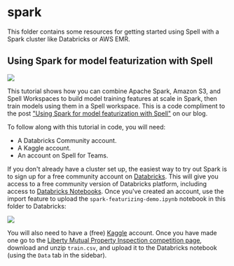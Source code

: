# spark

This folder contains some resources for getting started using Spell with a Spark cluster like Databricks or AWS EMR.

## Using Spark for model featurization with Spell

![](https://i.imgur.com/PzyOPVp.png)

This tutorial shows how you can combine Apache Spark, Amazon S3, and Spell Workspaces to build model training features at scale in Spark, then train models using them in a Spell workspace. This is a code compliment to the post ["Using Spark for model featurization with Spell"](https://spell.run/blog/using-spark-for-model-featurization-with-spell-XnEedBUAACcAjfTV) on our blog.

To follow along with this tutorial in code, you will need:

* A Databricks Community account.
* A Kaggle account.
* An account on Spell for Teams.

If you don't already have a cluster set up, the easiest way to try out Spark is to sign up for a free community account on [Databricks](https://databricks.com/). This will give you access to a free community version of Databricks platform, including access to [Databricks Notebooks](https://docs.databricks.com/notebooks/index.html). Once you've created an account, use the import feature to upload the `spark-featurizing-demo.ipynb` notebook in this folder to Databricks:

![](https://i.imgur.com/Cndnno5.png)

You will also need to have a (free) [Kaggle](https://www.kaggle.com/) account. Once you have made one go to the [Liberty Mutual Property Inspection competition page](https://www.kaggle.com/c/liberty-mutual-group-property-inspection-prediction), download and unzip `train.csv`, and upload it to the Databricks notebook (using the `Data` tab in the sidebar).
